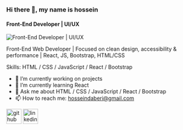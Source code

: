 ### Hi there 👋, my name is hossein
#### Front-End Developer | UI/UX
![Front-End Developer | UI/UX](https://arturssmirnovs.github.io/github-profile-readme-generator/images/banner.png)

Front-End Web Developer | Focused on clean design, accessibility & performance | React, JS, Bootstrap, HTML/CSS

Skills: HTML / CSS / JavaScript / React /  Bootstrap

- 🔭 I’m currently working on projects 
- 🌱 I’m currently learning React  
- 💬 Ask me about HTML / CSS / JavaScript / React /  Bootstrap 
- 📫 How to reach me: hosseindaberi@gmail.com 


[<img src='https://cdn.jsdelivr.net/npm/simple-icons@3.0.1/icons/github.svg' alt='github' height='40'>](https://github.com/https://github.com/hdaberi)  [<img src='https://cdn.jsdelivr.net/npm/simple-icons@3.0.1/icons/linkedin.svg' alt='linkedin' height='40'>](https://www.linkedin.com/in/https://www.linkedin.com/in/hosseindabiri//)  

